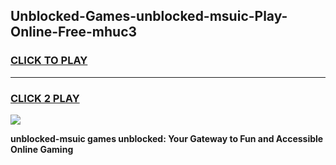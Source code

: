 
## Unblocked-Games-unblocked-msuic-Play-Online-Free-mhuc3
<h3>
<a href="https://premium76.site?title=unblocked-msuic&ref=26A">CLICK TO PLAY</a></h3>
<hr>

<h3>
<a href="https://premium76.site?title=unblocked-msuic&ref=26A">CLICK 2 PLAY</a>
  
</h3>

<a href="https://premium76.site?title=unblocked-msuic&ref=26A"><img src="https://clearcache.store/games.png"></a>


**unblocked-msuic games unblocked: Your Gateway to Fun and Accessible Online Gaming**
